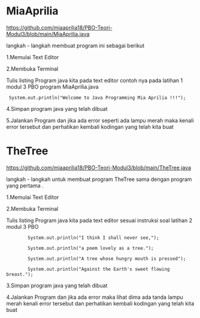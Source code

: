 # MiaAprilia

https://github.com/miaaprilia18/PBO-Teori-Modul3/blob/main/MiaAprilia.java

langkah - langkah membuat program ini sebagai berikut

1.Memulai Text Editor

2.Membuka Terminal

Tulis listing Program java kita pada text editor contoh nya pada latihan 1 modul 3 PBO program MiaAprilia.java

     System.out.println("Welcome to Java Programming Mia Aprilia !!!");   
     
4.Simpan program java yang telah dibuat

5.Jalankan Program dan jika ada error seperti ada lampu merah maka kenali error tersebut dan perhatikan kembali kodingan yang telah kita buat

# TheTree

https://github.com/miaaprilia18/PBO-Teori-Modul3/blob/main/TheTree.java

langkah - langkah untuk membuat program TheTree sama dengan program yang pertama .

1.Memulai Text Editor

2.Membuka Terminal

Tulis listing Program java kita pada text editor sesuai instruksi soal latihan 2 modul 3 PBO

            System.out.println("I think I shall never see,");

            System.out.println("a poem lovely as a tree.");

            System.out.println("A tree whose hungry mouth is pressed");

            System.out.println("Against the Earth's sweet flowing breast.");
  
3.Simpan program java yang telah dibuat

4.Jalankan Program dan jika ada error maka lihat dima ada tanda lampu merah kenali error tersebut dan perhatikan kembali kodingan yang telah kita buat

 
